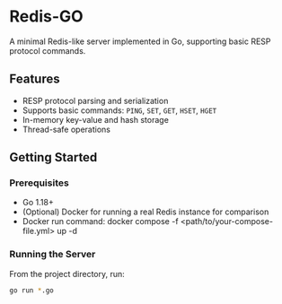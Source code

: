 # Redis-GO

A minimal Redis-like server implemented in Go, supporting basic RESP protocol commands.

## Features

- RESP protocol parsing and serialization
- Supports basic commands: `PING`, `SET`, `GET`, `HSET`, `HGET`
- In-memory key-value and hash storage
- Thread-safe operations

## Getting Started

### Prerequisites

- Go 1.18+
- (Optional) Docker for running a real Redis instance for comparison
- Docker run command: docker compose -f <path/to/your-compose-file.yml> up -d

### Running the Server

From the project directory, run:

```sh
go run *.go